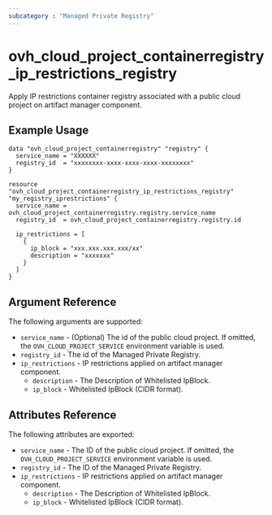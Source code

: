 ```yaml
---
subcategory : "Managed Private Registry"
---
```


# ovh_cloud_project_containerregistry_ip_restrictions_registry

Apply IP restrictions container registry associated with a public cloud project on artifact manager component.

## Example Usage

```hcl
data "ovh_cloud_project_containerregistry" "registry" {
  service_name = "XXXXXX"
  registry_id  = "xxxxxxxx-xxxx-xxxx-xxxx-xxxxxxxx"
}

resource "ovh_cloud_project_containerregistry_ip_restrictions_registry" "my_registry_iprestrictions" {
  service_name = ovh_cloud_project_containerregistry.registry.service_name
  registry_id  = ovh_cloud_project_containerregistry.registry.id

  ip_restrictions = [
    { 
      ip_block = "xxx.xxx.xxx.xxx/xx" 
      description = "xxxxxxx"
    }
  ]
}
```

## Argument Reference

The following arguments are supported:

* `service_name` - (Optional) The id of the public cloud project. If omitted, the `OVH_CLOUD_PROJECT_SERVICE` environment variable is used.
* `registry_id` - The id of the Managed Private Registry.
* `ip_restrictions` - IP restrictions applied on artifact manager component.
    * `description` - The Description of Whitelisted IpBlock.
    * `ip_block` - Whitelisted IpBlock (CIDR format).

## Attributes Reference

The following attributes are exported:

* `service_name` - The ID of the public cloud project. If omitted, the `OVH_CLOUD_PROJECT_SERVICE` environment variable is used.
* `registry_id` - The ID of the Managed Private Registry.
* `ip_restrictions` - IP restrictions applied on artifact manager component.
    * `description` - The Description of Whitelisted IpBlock.
    * `ip_block` - Whitelisted IpBlock (CIDR format).